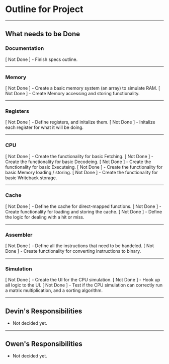 # Outline for Project

---
## What needs to be Done


### Documentation
[ Not Done ] -  Finish specs outline.

---

### Memory
[ Not Done ] -  Create a basic memory system (an array) to simulate RAM.
[ Not Done ] -  Create Memory accessing and storing functionality.

---

### Registers
[ Not Done ] -  Define registers, and initalize them.
[ Not Done ] -  Initalize each register for what it will be doing.

---

### CPU
[ Not Done ] -  Create the functionality for basic Fetching.
[ Not Done ] -  Create the functionality for basic Decodeing.
[ Not Done ] -  Create the functionality for basic Executeing.
[ Not Done ] -  Create the functionality for basic Memory loading / storing.
[ Not Done ] -  Create the functionality for basic Writeback storage.

---

### Cache
[ Not Done ] -  Define the cache for direct-mapped functions.
[ Not Done ] -  Create functionality for loading and storing the cache.
[ Not Done ] -  Define the logic for dealing with a hit or miss.

---

### Assembler
[ Not Done ] -  Define all the instructions that need to be handeled.
[ Not Done ] -  Create functionality for converting instructions to binary.

---

### Simulation
[ Not Done ] -  Create the UI for the CPU simulation.
[ Not Done ] -  Hook up all logic to the UI.
[ Not Done ] -  Test if the CPU simulation can correctly run a matrix multiplication, and a sorting algorithm.


---

## Devin's Responsibilities

- Not decided yet.


---

## Owen's Responsibilities

- Not decided yet.


